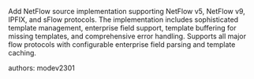 Add NetFlow source implementation supporting NetFlow v5, NetFlow v9, IPFIX, and sFlow protocols. The implementation includes sophisticated template management, enterprise field support, template buffering for missing templates, and comprehensive error handling. Supports all major flow protocols with configurable enterprise field parsing and template caching.

authors: modev2301
